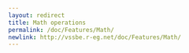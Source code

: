 ```yaml
---
layout: redirect
title: Math operations
permalink: /doc/Features/Math/
newlink: http://vssbe.r-eg.net/doc/Features/Math/
---
```


